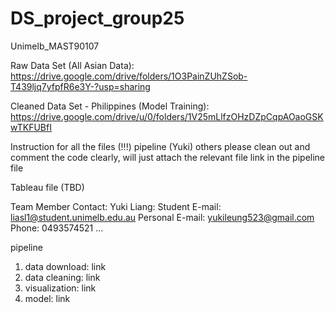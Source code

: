 # DS_project_group25
Unimelb_MAST90107

Raw Data Set (All Asian Data):
https://drive.google.com/drive/folders/1O3PainZUhZSob-T439ljq7yfpfR6e3Y-?usp=sharing

Cleaned Data Set - Philippines (Model Training):
https://drive.google.com/drive/u/0/folders/1V25mLlfzOHzDZpCqpAOaoGSKwTKFUBfI

Instruction for all the files (!!!)
pipeline (Yuki) others please clean out and comment the code clearly, will just attach the relevant file link in the pipeline file

Tableau file (TBD)

Team Member Contact:
Yuki Liang:
Student E-mail: liasl1@student.unimelb.edu.au
Personal E-mail: yukileung523@gmail.com
Phone: 0493574521
...

pipeline
1. data download: link
2. data cleaning: link
3. visualization: link
4. model: link



